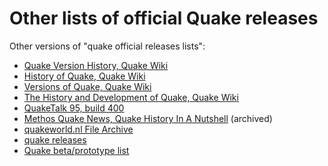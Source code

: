 # Other lists of official Quake releases

Other versions of "quake official releases lists":

* [Quake Version History, Quake Wiki](https://quake.fandom.com/wiki/Quake_Version_History)
* [History of Quake, Quake Wiki](https://quake.fandom.com/wiki/History_of_Quake)
* [Versions of Quake, Quake Wiki](https://quakewiki.org/wiki/Versions_of_Quake)
* [The History and Development of Quake, Quake Wiki](https://quakewiki.org/wiki/The_History_and_Development_of_Quake)
* [QuakeTalk 95, build 400](https://www.gamers.org/games/quake/quaketalk.txt)
* [Methos Quake News, Quake History In A Nutshell](https://web.archive.org/web/20011026104833/http://www.methosq.com/newsjuly01.htm) (archived)
* [quakeworld.nl File Archive](http://3rd.quakeworld.nl/files.html)
* [quake releases](http://forum.darkside.com.br/vb/showthread.php?t=8753)
* [Quake beta/prototype list](https://www.betaarchive.com/forum/viewtopic.php?t=22492)